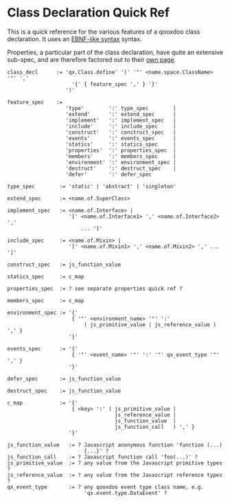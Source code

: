 # Class Declaration Quick Ref

This is a quick reference for the various features of a qooxdoo class
declaration. It uses an [EBNF-like syntax](../ebnf_like.md) syntax.

Properties, a particular part of the class declaration, have quite an
extensive sub-spec, and are therefore factored out to their [own page](properties_quickref.md).

    class_decl      := 'qx.Class.define' '(' '"' <name.space.ClassName> '"' ','
                         '{' { feature_spec ',' } '}'
                       ')'
    
    feature_spec    := 
                       'type'        ':' type_spec        |
                       'extend'      ':' extend_spec      |
                       'implement'   ':' implement_spec   |
                       'include'     ':' include_spec     |
                       'construct'   ':' construct_spec   |
                       'events'      ':' events_spec      |
                       'statics'     ':' statics_spec     |
                       'properties'  ':' properties_spec  |
                       'members'     ':' members_spec     |
                       'environment' ':' environment_spec |
                       'destruct'    ':' destruct_spec    |
                       'defer'       ':' defer_spec
    
    type_spec        := 'static' | 'abstract' | 'singleton'
    
    extend_spec      := <name.of.SuperClass>
    
    implement_spec   := <name.of.Interface> | 
                        '[' <name.of.Interface1> ',' <name.of.Interface2> ',' 
                            ... ']'
    
    include_spec     := <name.of.Mixin> | 
                        '[' <name.of.Mixin1> ',' <name.of.Mixin2> ',' ... ']'
    
    construct_spec   := js_function_value
    
    statics_spec     := c_map
    
    properties_spec  := ? see separate properties quick ref ?
    
    members_spec     := c_map
    
    environment_spec := '{' 
                         { '"' <environment_name> '"' ':' 
                             ( js_primitive_value | js_reference_value ) ',' }
                        '}'
    
    events_spec      := '{' 
                         { '"' <event_name> '"' ':' '"' qx_event_type '"' ',' } 
                        '}'
    
    defer_spec       := js_function_value
    
    destruct_spec    := js_function_value
    
    c_map            := '{' 
                         { <key> ':' ( js_primitive_value | 
                                       js_reference_value | 
                                       js_function_value  |
                                       js_function_call   ) ',' } 
                        '}'
    
    js_function_value   := ? Javascript anonymous function 'function (...) 
                             {...}' ?
    js_function_call    := ? Javascript function call 'foo(...)' ?
    js_primitive_value  := ? any value from the Javascript primitive types ?
    js_reference_value  := ? any value from the Javascript reference types ?
    qx_event_type       := ? any qooxdoo event type class name, e.g. 
                             'qx.event.type.DataEvent' ?

